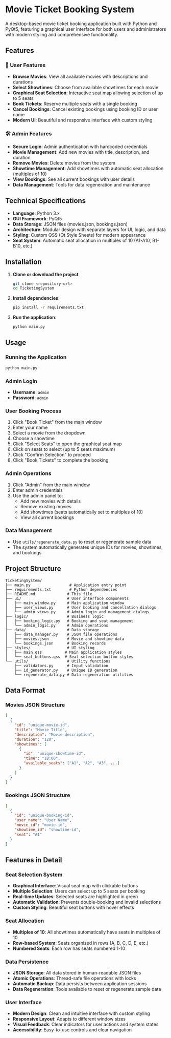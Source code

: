 # Movie Ticket Booking System

A desktop-based movie ticket booking application built with Python and PyQt5, featuring a graphical user interface for both users and administrators with modern styling and comprehensive functionality.

## Features

### 👤 User Features
- **Browse Movies**: View all available movies with descriptions and durations
- **Select Showtimes**: Choose from available showtimes for each movie
- **Graphical Seat Selection**: Interactive seat map allowing selection of up to 5 seats
- **Book Tickets**: Reserve multiple seats with a single booking
- **Cancel Bookings**: Cancel existing bookings using booking ID or user name
- **Modern UI**: Beautiful and responsive interface with custom styling

### 🛠️ Admin Features
- **Secure Login**: Admin authentication with hardcoded credentials
- **Movie Management**: Add new movies with title, description, and duration
- **Remove Movies**: Delete movies from the system
- **Showtime Management**: Add showtimes with automatic seat allocation (multiples of 10)
- **View Bookings**: See all current bookings with user details
- **Data Management**: Tools for data regeneration and maintenance

## Technical Specifications

- **Language**: Python 3.x
- **GUI Framework**: PyQt5
- **Data Storage**: JSON files (movies.json, bookings.json)
- **Architecture**: Modular design with separate layers for UI, logic, and data
- **Styling**: Custom QSS (Qt Style Sheets) for modern appearance
- **Seat System**: Automatic seat allocation in multiples of 10 (A1-A10, B1-B10, etc.)

## Installation

1. **Clone or download the project**
   ```bash
   git clone <repository-url>
   cd TicketingSystem
   ```

2. **Install dependencies**:
   ```bash
   pip install -r requirements.txt
   ```

3. **Run the application**:
   ```bash
   python main.py
   ```

## Usage

### Running the Application
```bash
python main.py
```

### Admin Login
- **Username**: `admin`
- **Password**: `admin`

### User Booking Process
1. Click "Book Ticket" from the main window
2. Enter your name
3. Select a movie from the dropdown
4. Choose a showtime
5. Click "Select Seats" to open the graphical seat map
6. Click on seats to select (up to 5 seats maximum)
7. Click "Confirm Selection" to proceed
8. Click "Book Tickets" to complete the booking

### Admin Operations
1. Click "Admin" from the main window
2. Enter admin credentials
3. Use the admin panel to:
   - Add new movies with details
   - Remove existing movies
   - Add showtimes (seats automatically set to multiples of 10)
   - View all current bookings

### Data Management
- Use `utils/regenerate_data.py` to reset or regenerate sample data
- The system automatically generates unique IDs for movies, showtimes, and bookings

## Project Structure

```
TicketingSystem/
├── main.py                 # Application entry point
├── requirements.txt        # Python dependencies
├── README.md              # This file
├── ui/                    # User interface components
│   ├── main_window.py     # Main application window
│   ├── user_views.py      # User booking and cancellation dialogs
│   └── admin_views.py     # Admin login and management dialogs
├── logic/                 # Business logic
│   ├── booking_logic.py   # Booking and seat management
│   └── admin_logic.py     # Admin operations
├── data/                  # Data storage
│   ├── data_manager.py    # JSON file operations
│   ├── movies.json        # Movie and showtime data
│   └── bookings.json      # Booking records
├── styles/                # UI styling
│   ├── main.qss          # Main application styles
│   └── seat_buttons.qss  # Seat selection button styles
└── utils/                 # Utility functions
    ├── validators.py      # Input validation
    ├── id_generator.py    # Unique ID generation
    └── regenerate_data.py # Data regeneration utilities
```

## Data Format

### Movies JSON Structure
```json
[
  {
    "id": "unique-movie-id",
    "title": "Movie Title",
    "description": "Movie description",
    "duration": "120",
    "showtimes": [
      {
        "id": "unique-showtime-id",
        "time": "18:00",
        "available_seats": ["A1", "A2", "A3", ...]
      }
    ]
  }
]
```

### Bookings JSON Structure
```json
[
  {
    "id": "unique-booking-id",
    "user_name": "User Name",
    "movie_id": "movie-id",
    "showtime_id": "showtime-id",
    "seat": "A1"
  }
]
```

## Features in Detail

### Seat Selection System
- **Graphical Interface**: Visual seat map with clickable buttons
- **Multiple Selection**: Users can select up to 5 seats per booking
- **Real-time Updates**: Selected seats are highlighted in green
- **Automatic Validation**: Prevents double-booking and invalid selections
- **Custom Styling**: Beautiful seat buttons with hover effects

### Seat Allocation
- **Multiples of 10**: All showtimes automatically have seats in multiples of 10
- **Row-based System**: Seats organized in rows (A, B, C, D, E, etc.)
- **Numbered Seats**: Each row has seats numbered 1-10

### Data Persistence
- **JSON Storage**: All data stored in human-readable JSON files
- **Atomic Operations**: Thread-safe file operations with locks
- **Automatic Backup**: Data persists between application sessions
- **Data Regeneration**: Tools available to reset or regenerate sample data

### User Interface
- **Modern Design**: Clean and intuitive interface with custom styling
- **Responsive Layout**: Adapts to different window sizes
- **Visual Feedback**: Clear indicators for user actions and system states
- **Accessibility**: Easy-to-use controls and clear navigation






